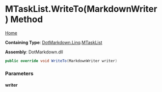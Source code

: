 <a name="_top"></a>

# MTaskList\.WriteTo\(MarkdownWriter\) Method

[Home](../../../../README.md#_top)

**Containing Type**: [DotMarkdown.Linq](../../README.md#_top)\.[MTaskList](../README.md#_top)

**Assembly**: DotMarkdown\.dll

```csharp
public override void WriteTo(MarkdownWriter writer)
```

### Parameters

#### writer

